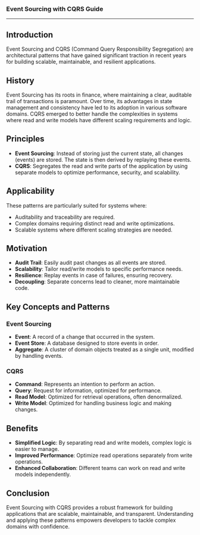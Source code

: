 ### Event Sourcing with CQRS Guide

---

## Introduction

Event Sourcing and CQRS (Command Query Responsibility Segregation) are architectural patterns that have gained significant traction in recent years for building scalable, maintainable, and resilient applications.

## History

Event Sourcing has its roots in finance, where maintaining a clear, auditable trail of transactions is paramount. Over time, its advantages in state management and consistency have led to its adoption in various software domains. CQRS emerged to better handle the complexities in systems where read and write models have different scaling requirements and logic.

## Principles

- **Event Sourcing**: Instead of storing just the current state, all changes (events) are stored. The state is then derived by replaying these events.
- **CQRS**: Segregates the read and write parts of the application by using separate models to optimize performance, security, and scalability.

## Applicability

These patterns are particularly suited for systems where:

- Auditability and traceability are required.
- Complex domains requiring distinct read and write optimizations.
- Scalable systems where different scaling strategies are needed.

## Motivation

- **Audit Trail**: Easily audit past changes as all events are stored.
- **Scalability**: Tailor read/write models to specific performance needs.
- **Resilience**: Replay events in case of failures, ensuring recovery.
- **Decoupling**: Separate concerns lead to cleaner, more maintainable code.

## Key Concepts and Patterns

### Event Sourcing

- **Event**: A record of a change that occurred in the system.
- **Event Store**: A database designed to store events in order.
- **Aggregate**: A cluster of domain objects treated as a single unit, modified by handling events.

### CQRS

- **Command**: Represents an intention to perform an action.
- **Query**: Request for information, optimized for performance.
- **Read Model**: Optimized for retrieval operations, often denormalized.
- **Write Model**: Optimized for handling business logic and making changes.

## Benefits

- **Simplified Logic**: By separating read and write models, complex logic is easier to manage.
- **Improved Performance**: Optimize read operations separately from write operations.
- **Enhanced Collaboration**: Different teams can work on read and write models independently.

## Conclusion

Event Sourcing with CQRS provides a robust framework for building applications that are scalable, maintainable, and transparent. Understanding and applying these patterns empowers developers to tackle complex domains with confidence.
